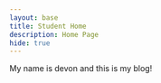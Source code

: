 ```yaml
---
layout: base
title: Student Home 
description: Home Page
hide: true
---
```


My name is devon and this is my blog!
